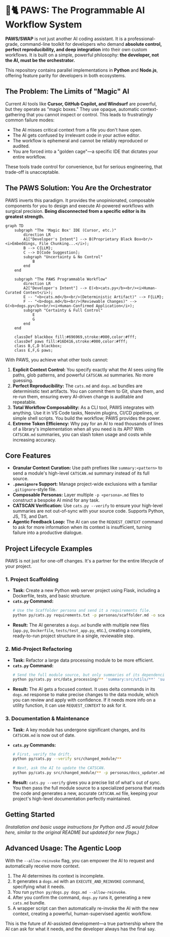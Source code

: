 # 🧶🐈 PAWS: The Programmable AI Workflow System

**PAWS/SWAP** is not just another AI coding assistant. It is a professional-grade, command-line toolkit for developers who demand **absolute control, perfect reproducibility, and deep integration** into their own custom workflows. It is built on a simple, powerful philosophy: **the developer, not the AI, must be the orchestrator.**

This repository contains parallel implementations in **Python** and **Node.js**, offering feature parity for developers in both ecosystems.

## The Problem: The Limits of "Magic" AI

Current AI tools like **Cursor, GitHub Copilot, and Windsurf** are powerful, but they operate as "magic boxes." They use opaque, automatic context-gathering that you cannot inspect or control. This leads to frustratingly common failure modes:

- The AI misses critical context from a file you don't have open.
- The AI gets confused by irrelevant code in your active editor.
- The workflow is ephemeral and cannot be reliably reproduced or audited.
- You are forced into a "golden cage"—a specific IDE that dictates your entire workflow.

These tools trade control for convenience, but for serious engineering, that trade-off is unacceptable.

## The PAWS Solution: You Are the Orchestrator

PAWS inverts this paradigm. It provides the unopinionated, composable components for you to design and execute AI-powered workflows with surgical precision. **Being disconnected from a specific editor is its greatest strength.**

```mermaid
graph TD
    subgraph "The 'Magic Box' IDE (Cursor, etc.)"
        direction LR
        A1["Developer's Intent"] --> B(Proprietary Black Box<br/><i>Embeddings, File Chunking...</i>);
        B --> C{LLM};
        C --> D[Code Suggestion];
        subgraph "Uncertainty & No Control"
            B
        end
    end

    subgraph "The PAWS Programmable Workflow"
        direction LR
        A2["Developer's Intent"] --> E(<b>cats.py</b><br/><i>Human-Curated Context</i>);
        E -- "<b>cats.md</b><br/>(Deterministic Artifact)" --> F{LLM};
        F -- "<b>dogs.md</b><br/>(Reviewable Changes)" --> G(<b>dogs.py</b><br/><i>Human-Confirmed Application</i>);
        subgraph "Certainty & Full Control"
            E
            G
        end
    end

    classDef blackbox fill:#696969,stroke:#000,color:#fff;
    classDef paws fill:#16D416,stroke:#000,color:#fff;
    class B,C,D blackbox;
    class E,F,G paws;
```

With PAWS, you achieve what other tools cannot:

1.  **Explicit Context Control:** You specify exactly what the AI sees using file paths, glob patterns, and powerful `CATSCAN.md` summaries. No more guessing.
2.  **Perfect Reproducibility:** The `cats.md` and `dogs.md` bundles are deterministic text artifacts. You can commit them to Git, share them, and re-run them, ensuring every AI-driven change is auditable and repeatable.
3.  **Total Workflow Composability:** As a CLI tool, PAWS integrates with anything. Use it in VS Code tasks, Neovim plugins, CI/CD pipelines, or simple shell scripts. You build the workflow; PAWS provides the power.
4.  **Extreme Token Efficiency:** Why pay for an AI to read thousands of lines of a library's implementation when all you need is its API? With `CATSCAN.md` summaries, you can slash token usage and costs while increasing accuracy.

## Core Features

- **Granular Context Curation:** Use path prefixes like `summary:<pattern>` to send a module's high-level `CATSCAN.md` summary instead of its full source.
- **`.pawsignore` Support:** Manage project-wide exclusions with a familiar `.gitignore`-style file.
- **Composable Personas:** Layer multiple `-p <persona>.md` files to construct a bespoke AI mind for any task.
- **CATSCAN Verification:** Use `cats.py --verify` to ensure your high-level summaries are not out-of-sync with your source code. Supports Python, JS, TS, and Dart.
- **Agentic Feedback Loop:** The AI can use the `REQUEST_CONTEXT` command to ask for more information when its context is insufficient, turning failure into a productive dialogue.

## Project Lifecycle Examples

PAWS is not just for one-off changes. It's a partner for the entire lifecycle of your project.

### 1. Project Scaffolding

- **Task:** Create a new Python web server project using Flask, including a Dockerfile, tests, and basic structure.
- **`cats.py` Command:**
  ```bash
  # Use the Scaffolder persona and send it a requirements file.
  python py/cats.py requirements.txt -p personas/scaffolder.md -o scaffold_task.md
  ```
- **Result:** The AI generates a `dogs.md` bundle with multiple new files (`app.py`, `Dockerfile`, `tests/test_app.py`, etc.), creating a complete, ready-to-run project structure in a single, reviewable step.

### 2. Mid-Project Refactoring

- **Task:** Refactor a large data processing module to be more efficient.
- **`cats.py` Command:**
  ```bash
  # Send the full module source, but only summaries of its dependencies.
  python py/cats.py src/data_processing/** 'summary:src/utils/**' 'summary:src/db/**' -p personas/refactor_guru.md -o refactor_task.md
  ```
- **Result:** The AI gets a focused context. It uses delta commands in its `dogs.md` response to make precise changes to the data module, which you can review and apply with confidence. If it needs more info on a utility function, it can use `REQUEST_CONTEXT` to ask for it.

### 3. Documentation & Maintenance

- **Task:** A key module has undergone significant changes, and its `CATSCAN.md` is now out of date.
- **`cats.py` Commands:**

  ```bash
  # First, verify the drift.
  python py/cats.py --verify src/changed_module/**

  # Next, ask the AI to update the CATSCAN.
  python py/cats.py src/changed_module/** -p personas/docs_updater.md -o update_docs.md
  ```

- **Result:** `cats.py --verify` gives you a precise list of what's out of sync. You then pass the full module source to a specialized persona that reads the code and generates a new, accurate `CATSCAN.md` file, keeping your project's high-level documentation perfectly maintained.

## Getting Started

_(Installation and basic usage instructions for Python and JS would follow here, similar to the original README but updated for new flags.)_

## Advanced Usage: The Agentic Loop

With the `--allow-reinvoke` flag, you can empower the AI to request and automatically receive more context.

1.  The AI determines its context is incomplete.
2.  It generates a `dogs.md` with an `EXECUTE_AND_REINVOKE` command, specifying what it needs.
3.  You run `python py/dogs.py dogs.md --allow-reinvoke`.
4.  After you confirm the command, `dogs.py` runs it, generating a new `cats.md` bundle.
5.  A wrapper script can then automatically re-invoke the AI with the new context, creating a powerful, human-supervised agentic workflow.

This is the future of AI-assisted development—a true partnership where the AI can ask for what it needs, and the developer always has the final say.
